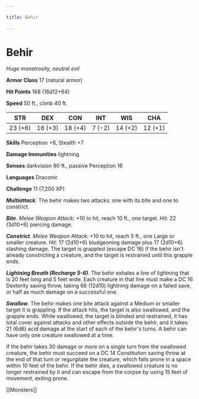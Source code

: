 --- 
title: Behir 
---
# Behir

*Huge monstrosity, neutral evil*

**Armor Class** 17 (natural armor)

**Hit Points** 168 (16d12+64)

**Speed** 50 ft., climb 40 ft.

| STR     | DEX     | CON     | INT    | WIS     | CHA     |
|---------|---------|---------|--------|---------|---------|
| 23 (+6) | 16 (+3) | 18 (+4) | 7 (-2) | 14 (+2) | 12 (+1) |

**Skills** Perception +6, Stealth +7

**Damage Immunities** lightning

**Senses** darkvision 90 ft., passive Perception 16

**Languages** Draconic

**Challenge** 11 (7,200 XP)


***Multiattack***. The behir makes two attacks: one with its bite and one to constrict.

***Bite***. *Melee Weapon Attack:* +10 to hit, reach 10 ft., one target. *Hit:* 22 (3d10+6) piercing damage.

***Constrict***. *Melee Weapon Attack:* +10 to hit, reach 5 ft., one Large or smaller creature. *Hit:* 17 (2d10+6) bludgeoning damage plus 17 (2d10+6) slashing damage. The target is grappled (escape DC 16) if the behir isn't already constricting a creature, and the target is restrained until this grapple ends.

***Lightning Breath (Recharge 5-6)***. The behir exhales a line of lightning that is 20 feet long and 5 feet wide. Each creature in that line must make a DC 16 Dexterity saving throw, taking 66 (12d10) lightning damage on a failed save, or half as much damage on a successful one.

***Swallow***. The behir makes one bite attack against a Medium or smaller target it is grappling. If the attack hits, the target is also swallowed, and the grapple ends. While swallowed, the target is blinded and restrained, it has total cover against attacks and other effects outside the behir, and it takes 21 (6d6) acid damage at the start of each of the behir's turns. A behir can have only one creature swallowed at a time.

If the behir takes 30 damage or more on a single turn from the swallowed creature, the behir must succeed on a DC 14 Constitution saving throw at the end of that turn or regurgitate the creature, which falls prone in a space within 10 feet of the behir. If the behir dies, a swallowed creature is no longer restrained by it and can escape from the corpse by using 15 feet of movement, exiting prone.


[[Monsters]]
